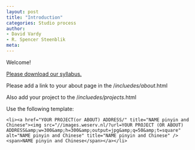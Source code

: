 ```yaml
---
layout: post
title: "Introduction"
categories: Studio process
author:
- David Vardy
- R. Spencer Steenblik
meta:
---
```


Welcome!

[Please download our syllabus. ](/assets/2021w_fa_arch3105studio_syllabus.pdf)


Please add a link to your about page in the /_incluedes/about_.html

Also add your project to the /_incluedes/projects_.html

Use the following template:

    <li><a href="YOUR PROJECT(or ABOUT) ADDRESS/" title="NAME pinyin and Chinese"><img src="//images.weserv.nl/?url=YOUR PROJECT (OR ABOUT) ADDRESS&amp;w=300&amp;h=300&amp;output=jpg&amp;q=50&amp;t=square" alt="NAME pinyin and Chinese" title="NAME pinyin and Chinese" /><span>NAME pinyin and Chinese</span></a></li>
